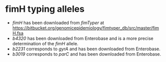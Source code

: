 # fimH typing alleles

- *fimH* has been downloaded from _fimTyper_ at https://bitbucket.org/genomicepidemiology/fimtyper_db/src/master/fimH.fsa
- *b4320* has been downloaded from Enterobase and is a more precise determination of the _fimH_ allele.
- *b2231* corresponds to _gyrA_ and has been downloaded from Enterobase.
- *b3019* corresponds to _parC_ and has been downloaded from Enterobase.
